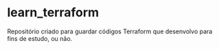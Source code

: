 # learn_terraform
Repositório criado para guardar códigos Terraform que desenvolvo para fins de estudo, ou não.
